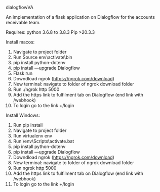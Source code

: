 dialogflowVA

An implementation of a flask application on Dialogflow for the accounts receivable team.

Requires: 	python 3.6.8 to 3.8.3
		Pip  >20.3.3

Install macos:
1.	Navigate to project folder
2.	Run Source env\activate\bin
3.  pip install python-dotenv
4.  pip install —upgrade Dialogflow
5.	Flask run
6.	Downdload ngrok (https://ngrok.com/download)
7.	New terminal: navigate to folder of ngrok download folder
8.	Run ./ngrok http 5000
9.	Add the https link to fulfilment tab on Dialogflow (end link with /webhook)
10. To login go to the link +/login

Install Windows:
1.	Run pip install  
2.	Navigate to project folder
3.	Run virtualenv env
4.	Run \env\Scripts\activate.bat
5.  pip install python-dotenv
6.  pip install —upgrade Dialogflow
7.	Downdload ngrok (https://ngrok.com/download)
8.	New terminal: navigate to folder of ngrok download folder
9.	Run ngrok http 5000
9.	Add the https link to fulfilment tab on Dialogflow (end link with /webhook)
10. To login go to the link +/login
